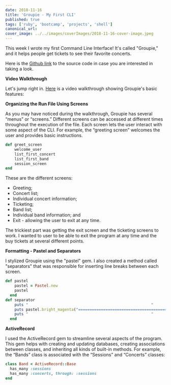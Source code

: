 ```yaml
---
date: 2018-11-16
title: 'Groupie - My First CLI'
published: true
tags: ['ruby', 'bootcamp', 'projects', 'shell']
canonical_url:
cover_image: ../../images/coverImages/2018-11-16-cover-image.jpeg
---
```


This week I wrote my first Command Line Interface! It's called "Groupie," and it helps people get tickets to see their favorite concerts.

Here is the [Github link](https://github.com/edezekiel/groupie) to the source code in case you are interested in taking a look.

**Video Walkthrough**

Let's jump right in. [Here](https://asciinema.org/a/7rcvL0AnlFtJsblXxn797XWco) is a video walkthrough showing Groupie's basic features:

**Organizing the Run File Using Screens**

As you may have noticed during the walkthrough, Groupie has several “menus” or “screens.” Different screens can be accessed at different times throughout the execution of the file. Each screen lets the user interact with some aspect of the CLI. For example, the “greeting screen” welcomes the user and provides basic instructions.

```ruby
def greet_screen
    welcome_user
    list_first_concert
    list_first_band
    session_screen
end
```

These are the different screens:

- Greeting;
- Concert list;
- Individual concert information;
- Ticketing;
- Band list;
- Individual band information; and
- Exit - allowing the user to exit at any time.

The trickiest part was getting the exit screen and the ticketing screens to work. I wanted to user to be able to exit the program at any time and the buy tickets at several different points.

**Formatting - Pastel and Separators**

I stylized Groupie using the "pastel" gem. I also created a method called "separators" that was responsible for inserting line breaks between each screen.

```ruby
def pastel
    pastel = Pastel.new
    pastel
  end
def separator
    puts "                                                      "
    puts pastel.bright_magenta("==================================================")
    puts "                                                      "
  end
```

**ActiveRecord**

I used the ActiveRecord gem to streamline several aspects of the program. This gem helps with creating and updating databases, creating associations between classes, and inheriting all kinds of built-in methods. For example, the “Bands” class is associated with the “Sessions” and “Concerts” classes:

```ruby
class Band < ActiveRecord::Base
  has_many :sessions
  has_many :concerts, through: :sessions
end
```
